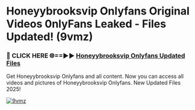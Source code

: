 # Honeyybrooksvip Onlyfans Original Videos 0nlyFans Leaked - Files Updated! (9vmz)

<h3>🔴 CLICK HERE 🌐==►► <a href="https://tinyurl.com/ehrbuxhb" rel="nofollow">Honeyybrooksvip Onlyfans Updated Files</a></h3>

Get Honeyybrooksvip Onlyfans and all content. Now you can access all videos and pictures of Honeyybrooksvip Onlyfans. New Updated Files 2025!

[![9vmz](https://i.imgur.com/lVYEuWS.gif)](https://tinyurl.com/ehrbuxhb)
